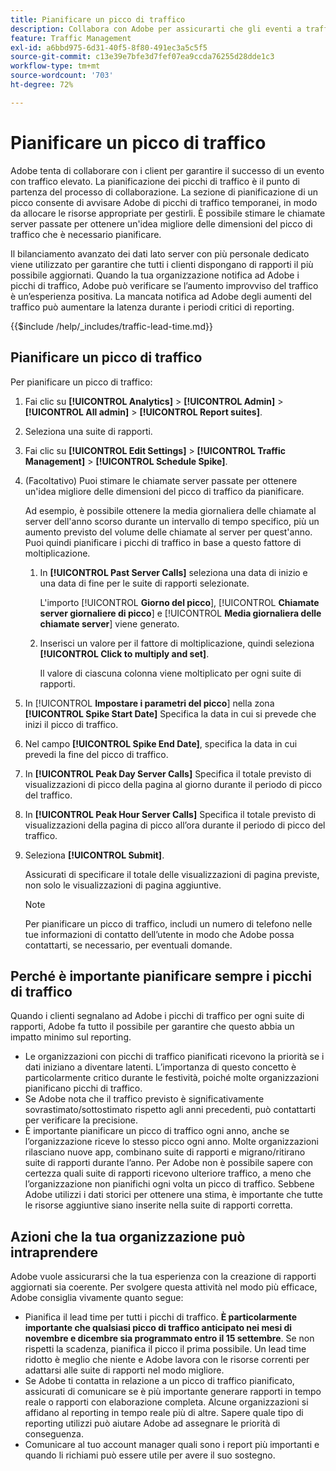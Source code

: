 ```yaml
---
title: Pianificare un picco di traffico
description: Collabora con Adobe per assicurarti che gli eventi a traffico elevato non subiscano latenza.
feature: Traffic Management
exl-id: a6bbd975-6d31-40f5-8f80-491ec3a5c5f5
source-git-commit: c13e39e7bfe3d7fef07ea9ccda76255d28dde1c3
workflow-type: tm+mt
source-wordcount: '703'
ht-degree: 72%

---
```


# Pianificare un picco di traffico

Adobe tenta di collaborare con i client per garantire il successo di un evento con traffico elevato. La pianificazione dei picchi di traffico è il punto di partenza del processo di collaborazione. La sezione di pianificazione di un picco consente di avvisare Adobe di picchi di traffico temporanei, in modo da allocare le risorse appropriate per gestirli. È possibile stimare le chiamate server passate per ottenere un&#39;idea migliore delle dimensioni del picco di traffico che è necessario pianificare.

Il bilanciamento avanzato dei dati lato server con più personale dedicato viene utilizzato per garantire che tutti i clienti dispongano di rapporti il più possibile aggiornati. Quando la tua organizzazione notifica ad Adobe i picchi di traffico, Adobe può verificare se l’aumento improvviso del traffico è un’esperienza positiva. La mancata notifica ad Adobe degli aumenti del traffico può aumentare la latenza durante i periodi critici di reporting.

{{$include /help/_includes/traffic-lead-time.md}}

## Pianificare un picco di traffico

Per pianificare un picco di traffico:

1. Fai clic su **[!UICONTROL Analytics]** > **[!UICONTROL Admin]** > **[!UICONTROL All admin]** > **[!UICONTROL Report suites]**.
1. Seleziona una suite di rapporti.
1. Fai clic su **[!UICONTROL Edit Settings]** > **[!UICONTROL Traffic Management]** > **[!UICONTROL Schedule Spike]**.
1. (Facoltativo) Puoi stimare le chiamate server passate per ottenere un&#39;idea migliore delle dimensioni del picco di traffico da pianificare.

   Ad esempio, è possibile ottenere la media giornaliera delle chiamate al server dell&#39;anno scorso durante un intervallo di tempo specifico, più un aumento previsto del volume delle chiamate al server per quest&#39;anno. Puoi quindi pianificare i picchi di traffico in base a questo fattore di moltiplicazione.

   1. In **[!UICONTROL Past Server Calls]** seleziona una data di inizio e una data di fine per le suite di rapporti selezionate.

      L&#39;importo [!UICONTROL **Giorno del picco**], [!UICONTROL **Chiamate server giornaliere di picco**] e [!UICONTROL **Media giornaliera delle chiamate server**] viene generato.

   1. Inserisci un valore per il fattore di moltiplicazione, quindi seleziona **[!UICONTROL Click to multiply and set]**.

      Il valore di ciascuna colonna viene moltiplicato per ogni suite di rapporti.
1. In [!UICONTROL **Impostare i parametri del picco**] nella zona **[!UICONTROL Spike Start Date]** Specifica la data in cui si prevede che inizi il picco di traffico.
1. Nel campo **[!UICONTROL Spike End Date]**, specifica la data in cui prevedi la fine del picco di traffico.
1. In **[!UICONTROL Peak Day Server Calls]** Specifica il totale previsto di visualizzazioni di picco della pagina al giorno durante il periodo di picco del traffico.
1. In **[!UICONTROL Peak Hour Server Calls]** Specifica il totale previsto di visualizzazioni della pagina di picco all’ora durante il periodo di picco del traffico.
1. Seleziona **[!UICONTROL Submit]**.

   Assicurati di specificare il totale delle visualizzazioni di pagina previste, non solo le visualizzazioni di pagina aggiuntive.

   >[!NOTE]
   >
   >Per pianificare un picco di traffico, includi un numero di telefono nelle tue informazioni di contatto dell’utente in modo che Adobe possa contattarti, se necessario, per eventuali domande.

## Perché è importante pianificare sempre i picchi di traffico

Quando i clienti segnalano ad Adobe i picchi di traffico per ogni suite di rapporti, Adobe fa tutto il possibile per garantire che questo abbia un impatto minimo sul reporting.

* Le organizzazioni con picchi di traffico pianificati ricevono la priorità se i dati iniziano a diventare latenti. L’importanza di questo concetto è particolarmente critico durante le festività, poiché molte organizzazioni pianificano picchi di traffico.
* Se Adobe nota che il traffico previsto è significativamente sovrastimato/sottostimato rispetto agli anni precedenti, può contattarti per verificare la precisione.
* È importante pianificare un picco di traffico ogni anno, anche se l’organizzazione riceve lo stesso picco ogni anno. Molte organizzazioni rilasciano nuove app, combinano suite di rapporti e migrano/ritirano suite di rapporti durante l’anno. Per Adobe non è possibile sapere con certezza quali suite di rapporti ricevono ulteriore traffico, a meno che l’organizzazione non pianifichi ogni volta un picco di traffico. Sebbene Adobe utilizzi i dati storici per ottenere una stima, è importante che tutte le risorse aggiuntive siano inserite nella suite di rapporti corretta.

## Azioni che la tua organizzazione può intraprendere

Adobe vuole assicurarsi che la tua esperienza con la creazione di rapporti aggiornati sia coerente. Per svolgere questa attività nel modo più efficace, Adobe consiglia vivamente quanto segue:

* Pianifica il lead time per tutti i picchi di traffico. **È particolarmente importante che qualsiasi picco di traffico anticipato nei mesi di novembre e dicembre sia programmato entro il 15 settembre**. Se non rispetti la scadenza, pianifica il picco il prima possibile. Un lead time ridotto è meglio che niente e Adobe lavora con le risorse correnti per adattarsi alle suite di rapporti nel modo migliore.
* Se Adobe ti contatta in relazione a un picco di traffico pianificato, assicurati di comunicare se è più importante generare rapporti in tempo reale o rapporti con elaborazione completa. Alcune organizzazioni si affidano al reporting in tempo reale più di altre. Sapere quale tipo di reporting utilizzi può aiutare Adobe ad assegnare le priorità di conseguenza.
* Comunicare al tuo account manager quali sono i report più importanti e quando li richiami può essere utile per avere il suo sostegno.
